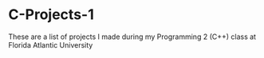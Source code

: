# C-Projects-1
These are a list of projects I made during my Programming 2 (C++) class at Florida Atlantic University
